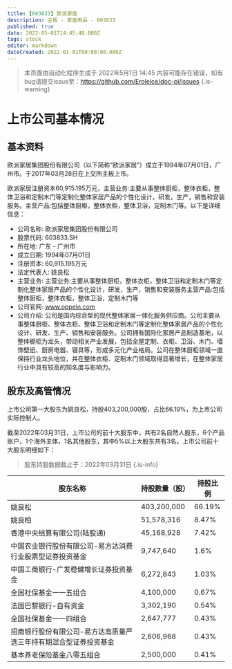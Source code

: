 ```yaml
---
title: [603833] 欧派家居
description: 主板 - 家居用品 - 603833
published: true
date: 2022-05-01T14:45:48.000Z
tags: stock
editor: markdown
dateCreated: 2022-01-01T00:00:00.000Z
---
```


> 本页面由自动化程序生成于 2022年5月1日 14:45
> 内容可能存在错误，如有bug请提交issue至：https://github.com/Eroleice/doc-pi/issues
{.is-warning}

# 上市公司基本情况

## 基本资料

欧派家居集团股份有限公司（以下简称“欧派家居”）成立于1994年07月01日，广州市。于2017年03月28日在上交所主板上市。

欧派家居注册资本60,915.195万元，主营业务:主要从事整体厨柜，整体衣柜，整体卫浴和定制木门等定制化整体家居产品的个性化设计，研发，生产，销售和安装服务。主营产品:包括整体厨柜，整体衣柜，整体卫浴，定制木门等。以下是详细信息：

- 公司名称: 欧派家居集团股份有限公司
- 股票代码: 603833.SH
- 所在地: 广东 - 广州市
- 成立日期: 1994年07月01日
- 注册资本: 60,915.195万元
- 法定代表人: 姚良松
- 主营业务: 主营业务:主要从事整体厨柜，整体衣柜，整体卫浴和定制木门等定制化整体家居产品的个性化设计，研发，生产，销售和安装服务主营产品:包括整体厨柜，整体衣柜，整体卫浴，定制木门等
- 公司官网: www.oppein.com
- 公司介绍: 公司是国内综合型的现代整体家居一体化服务供应商。公司主要从事整体厨柜、整体衣柜、整体卫浴和定制木门等定制化整体家居产品的个性化设计、研发、生产、销售和安装服务。公司拥有国际化家居产品制造基地，以整体橱柜为龙头，带动相关产业发展，包括全屋定制、衣柜、卫浴、木门、墙饰壁纸、厨房电器、寝具等，形成多元化产业格局。公司在整体厨柜领域一直保持行业龙头地位，并在整体衣柜、定制木门领域取得显著增长，在整体家居行业中具有较高的知名度与影响力。


## 股东及高管情况

上市公司第一大股东为姚良松，持股403,200,000股，占比66.19%，为上市公司实际控制人。

截至2022年03月31日，上市公司的前十大股东中，共有2名自然人股东，6个产品账户，1个海外主体，1名其他股东，其中5%以上大股东共有3名。上市公司前十大股东明细如下：

> 股东持股数据截止于：2022年03月31日
{.is-info}

| 股东名称 | 持股数量（股） | 持股比例 |
| --- | --- | --- |
| 姚良松 | 403,200,000 | 66.19% |
| 姚良柏 | 51,578,316 | 8.47% |
| 香港中央结算有限公司(陆股通) | 45,168,928 | 7.42% |
| 中国农业银行股份有限公司-易方达消费行业股票型证券投资基金 | 9,747,640 | 1.6% |
| 中国工商银行-广发稳健增长证券投资基金 | 6,272,843 | 1.03% |
| 全国社保基金一一五组合 | 4,100,000 | 0.67% |
| 法国巴黎银行-自有资金 | 3,302,190 | 0.54% |
| 全国社保基金一一四组合 | 2,647,777 | 0.43% |
| 招商银行股份有限公司-易方达高质量严选三年持有期混合型证券投资基金 | 2,606,968 | 0.43% |
| 基本养老保险基金八零五组合 | 2,500,000 | 0.41% |




